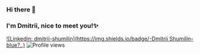 ### Hi there 👋
### I'm Dmitrii, nice to meet you!✨

[![Linkedin: dmitrii-shumilin](https://img.shields.io/badge/-Dmitrii Shumilin-blue?..)](https://www.linkedin.com/in/dmitrii-shumilin/)
![Profile views](https://gpvc.arturio.dev/ShumilinDmA)

<!--
**ShumilinDmA/ShumilinDmA** is a ✨ _special_ ✨ repository because its `README.md` (this file) appears on your GitHub profile.

Here are some ideas to get you started:

- 🔭 I’m currently working on ...
- 🌱 I’m currently learning ...
- 👯 I’m looking to collaborate on ...
- 🤔 I’m looking for help with ...
- 💬 Ask me about ...
- 📫 How to reach me: ...
- 😄 Pronouns: ...
- ⚡ Fun fact: ...
-->
